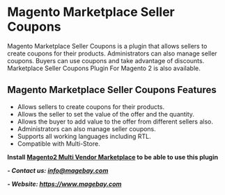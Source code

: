 <h1>Magento Marketplace Seller Coupons</h1>
Magento Marketplace Seller Coupons is a plugin that allows sellers to create coupons for their products. Administrators can also manage seller coupons. Buyers can use coupons and take advantage of discounts. Marketplace Seller Coupons Plugin For Magento 2 is also available.
<h2>Magento Marketplace Seller Coupons Features</h2>
<ul>
 	<li>Allows sellers to create coupons for their products.</li>
 	<li>Allows the seller to set the value of the offer and the quantity.</li>
 	<li>Allows the buyer to add value to the offer from different sellers also.</li>
 	<li>Administrators can also manage seller coupons.</li>
 	<li>Supports all working languages including RTL.</li>
 	<li>Compatible with Multi-Store.</li>
</ul>
<strong>Install <a href="https://www.magebay.com/magento-multi-vendor-marketplace-extension">Magento2 Multi Vendor Marketplace</a> to be able to use this plugin</strong>

<strong><em>- Contact </em><em>us:</em><em> info@magebay.com</em></strong>

<strong><em>- Website: <a href="https://www.magebay.com/">https://www.magebay.com</a></em></strong>

&nbsp;

&nbsp;
